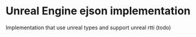 # Unreal Engine ejson implementation

Implementation that use unreal types and support unreal rtti (todo)